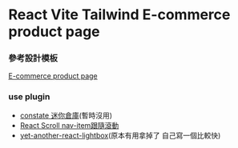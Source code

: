 # React Vite Tailwind E-commerce product page

### 參考設計模板
[E-commerce product page](https://www.frontendmentor.io/challenges/ecommerce-product-page-UPsZ9MJp6)

### use plugin
- [constate 迷你倉庫](https://github.com/diegohaz/constate)(暫時沒用)
- [React Scroll nav-item跟隨滾動](https://www.npmjs.com/package/react-scroll)
- [yet-another-react-lightbox](https://github.com/igordanchenko/yet-another-react-lightbox)(原本有用拿掉了 自己寫一個比較快)
